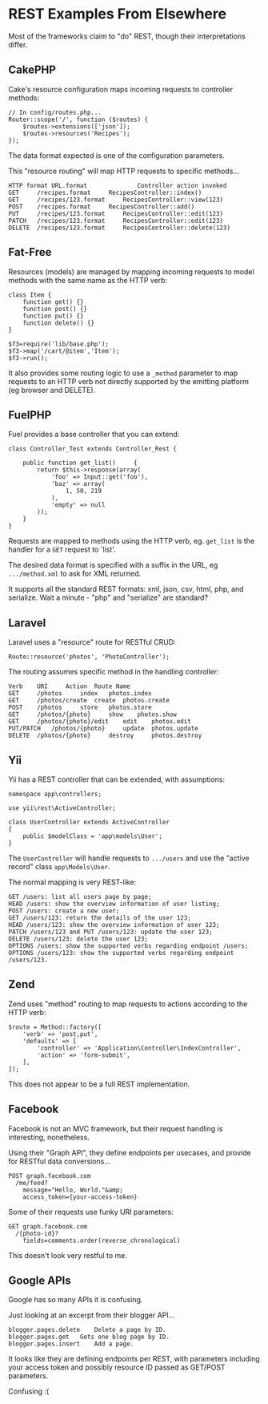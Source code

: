 # REST Examples From Elsewhere

Most of the frameworks claim to "do" REST, though their interpretations differ.

## CakePHP

Cake's resource configuration maps incoming requests to controller methods:

    // In config/routes.php...
    Router::scope('/', function ($routes) {
        $routes->extensions(['json']);
        $routes->resources('Recipes');
    });

The data format expected is one of the configuration parameters.

This "resource routing" will map HTTP requests to specific methods...

    HTTP format URL.format              Controller action invoked
    GET 	/recipes.format 	RecipesController::index()
    GET 	/recipes/123.format 	RecipesController::view(123)
    POST 	/recipes.format 	RecipesController::add()
    PUT 	/recipes/123.format 	RecipesController::edit(123)
    PATCH 	/recipes/123.format 	RecipesController::edit(123)
    DELETE 	/recipes/123.format 	RecipesController::delete(123)

## Fat-Free

Resources (models) are managed by mapping incoming requests to
model methods with the same name as the HTTP verb:

    class Item {
        function get() {}
        function post() {}
        function put() {}
        function delete() {}
    }

    $f3=require('lib/base.php');
    $f3->map('/cart/@item','Item');
    $f3->run();

It also provides some routing logic to use a `_method` parameter 
to map requests to an HTTP verb not directly supported by the emitting
platform (eg browser and DELETE).

## FuelPHP

Fuel provides a base controller that you can extend:

    class Controller_Test extends Controller_Rest {

        public function get_list()     {
            return $this->response(array(
                'foo' => Input::get('foo'),
                'baz' => array(
                    1, 50, 219
                ),
                'empty' => null
            ));
        }
    }

Requests are mapped to methods using the HTTP verb, eg. `get_list`
is the handler for a `GET` request to `list'.

The desired data format is specified with a suffix in the URL,
eg `.../method.xml` to ask for XML returned.

It supports all the standard REST formats: xml, json, csv, html, php, and serialize.
Wait a minute - "php" and "serialize" are standard?

## Laravel

Laravel uses a "resource" route for RESTful CRUD:

    Route::resource('photos', 'PhotoController');

The routing assumes specific method in the handling controller:

    Verb 	URI 	Action 	Route Name
    GET 	/photos 	index 	photos.index
    GET 	/photos/create 	create 	photos.create
    POST 	/photos 	store 	photos.store
    GET 	/photos/{photo} 	show 	photos.show
    GET 	/photos/{photo}/edit 	edit 	photos.edit
    PUT/PATCH 	/photos/{photo} 	update 	photos.update
    DELETE 	/photos/{photo} 	destroy 	photos.destroy


## Yii

Yii has a REST controller that can be extended, with assumptions:

    namespace app\controllers;

    use yii\rest\ActiveController;

    class UserController extends ActiveController
    {
        public $modelClass = 'app\models\User';
    }

The `UserController` will handle requests to `.../users` and use the 
"active record" class `app\Models\User`.

The normal mapping is very REST-like:

    GET /users: list all users page by page;
    HEAD /users: show the overview information of user listing;
    POST /users: create a new user;
    GET /users/123: return the details of the user 123;
    HEAD /users/123: show the overview information of user 123;
    PATCH /users/123 and PUT /users/123: update the user 123;
    DELETE /users/123: delete the user 123;
    OPTIONS /users: show the supported verbs regarding endpoint /users;
    OPTIONS /users/123: show the supported verbs regarding endpoint /users/123.


## Zend

Zend uses "method" routing to map requests to actions according to the HTTP verb:

    $route = Method::factory([
        'verb' => 'post,put',
        'defaults' => [
            'controller' => 'Application\Controller\IndexController',
            'action' => 'form-submit',
        ],
    ]);

This does not appear to be a full REST implementation.


## Facebook

Facebook is not an MVC framework, but their request handling is interesting,
nonetheless.

Using their "Graph API", they define endpoints per usecases, and provide
for RESTful data conversions...

    POST graph.facebook.com
      /me/feed?
        message="Hello, World."&amp;
        access_token={your-access-token}

Some of their requests use funky URI parameters:

    GET graph.facebook.com
      /{photo-id}?
        fields=comments.order(reverse_chronological)

This doesn't look very restful to me.

## Google APIs

Google has so many APIs it is confusing.

Just looking at an excerpt from their blogger API...

    blogger.pages.delete	Delete a page by ID.
    blogger.pages.get	Gets one blog page by ID.
    blogger.pages.insert	Add a page.

It looks like they are defining endpoints per REST, with parameters including your access
token and possibly resource ID passed as GET/POST parameters.

Confusing :(

